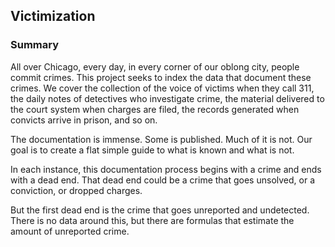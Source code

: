 ## Victimization  

### Summary  

All over Chicago, every day, in every corner of our oblong city, people commit crimes. This project seeks to index the data that document these crimes. We cover the collection of the voice of victims when they call 311, the daily notes of detectives who investigate crime, the material delivered to the court system when charges are filed, the records generated when convicts arrive in prison, and so on.

The documentation is immense. Some is published. Much of it is not. Our goal is to create a flat simple guide to what is known and what is not.

In each instance, this documentation process begins with a crime and ends with a dead end. That dead end could be a crime that goes unsolved, or a conviction, or dropped charges.

But the first dead end is the crime that goes unreported and undetected. There is no data around this, but there are formulas that estimate the amount of unreported crime.